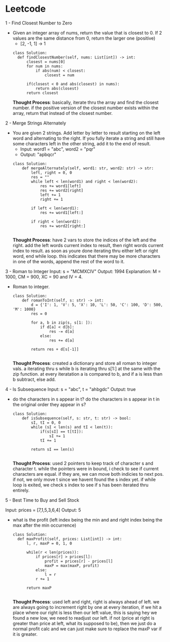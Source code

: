 # Leetcode

1 - Find Closest Number to Zero

- Given an integer array of nums, return the value that is closest to 0. If 2 values are the same distance from 0, return the larger one (positive)
  - [2, -1, 1] -> 1
  ```
  class Solution:
    def findClosestNumber(self, nums: List[int]) -> int:
        closest = nums[0]
        for num in nums:
            if abs(num) < closest:
                closest = num
            
        if(closest < 0 and abs(closest) in nums):
            return abs(closest)
        return closest
  ```
  **Thought Process**: basically, iterate thru the array and find the closest number. if the positive version of the closest number exists within the array, return that instead of the closest number.

  
2 - Merge Strings Alternately

- You are given 2 strings. Add letter by letter to result starting on the left word and alternating to the right. If you fully iterate a string and still have some characters left in the other string, add it to the end of result. 
  - Input: word1 = "abc", word2 = "pqr"
  - Output: "apbqcr"
  ```
  class Solution:
      def mergeAlternately(self, word1: str, word2: str) -> str:
          left, right = 0, 0
          res = ""
          while left < len(word1) and right < len(word2):
              res += word1[left]
              res += word2[right]
              left += 1
              right += 1
          
          if left < len(word1):
              res += word1[left:]
          
          if right < len(word2):
              res += word2[right:]
        
  ```
  **Thought Process**: have 2 vars to store the indices of the left and the right. add the left words current index to result, then right words current index to result. as soon as youre done iterating thru either left or right word, end while loop. this indicates that there may be more characters in one of the words, append the rest of the word to it.

3 -  Roman to Integer
Input: s = "MCMXCIV"
Output: 1994
Explanation: M = 1000, CM = 900, XC = 90 and IV = 4.

- Roman to integer. 
  ```
  class Solution:
      def romanToInt(self, s: str) -> int:
          d = {'I': 1, 'V': 5, 'X': 10, 'L': 50, 'C': 100, 'D': 500, 'M': 1000}
          res = 0
  
          for a, b in zip(s, s[1: ]):
              if d[a] < d[b]:
                  res -= d[a]
              else:
                  res += d[a]
  
          return res + d[s[-1]]
        
  ```
  **Thought Process**: created a dictionary and store all roman to integer vals. a iterating thru s while b is iterating thru s[1:] at the same with the zip function. at every iteratation a is compared to b, and if a is less than b subtract, else add.

4 -  Is Subsequence
Input: s = "abc", t = "ahbgdc"
Output: true

- do the characters in s appear in t? do the characters in s appear in t in the original order they appear in s?
  ```
  class Solution:
      def isSubsequence(self, s: str, t: str) -> bool:
          sI, tI = 0, 0
          while (sI < len(s) and tI < len(t)):
              if(s[sI] == t[tI]):
                  sI += 1
              tI += 1
          
          return sI == len(s)
          
  ```
  **Thought Process**: used 2 pointers to keep track of character s and character t. while the pointers were in bound, i check to see if current characters are equal. if they are, we can move both indicies to next pos. if not, we only move t since we havent found the s index yet. if while loop is exited, we check s index to see if s has been iterated thru entirely.

  
5 -  Best Time to Buy and Sell Stock

Input: prices = [7,1,5,3,6,4]
Output: 5

- what is the profit (left index being the min and and right index being the max after the min occurrence) 
  ```
  class Solution:
    def maxProfit(self, prices: List[int]) -> int:
        l, r, maxP = 0, 1, 0

        while(r < len(prices)):
            if prices[r] > prices[l]:
                profit = prices[r] - prices[l]
                maxP = max(maxP, profit)
            else:
                l = r
            r += 1
        
        return maxP
          
  ```
  **Thought Process**: used left and right, right is always ahead of left. we are always going to increment right by one at every iteration, if we hit a place where our right is less then our left value, this is saying hey we found a new low, we need to readjust our left. if not (price at right is greater than price at left, what its supposed to be), then we just do a normal profit calc and we can just make sure to replace the maxP var if it is greater.
  

